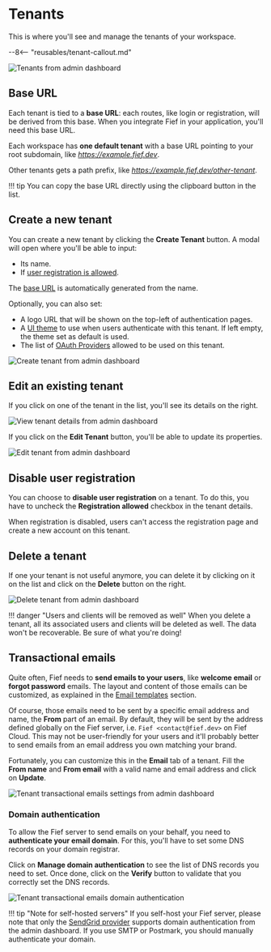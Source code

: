 # Tenants

This is where you'll see and manage the tenants of your workspace.

--8<-- "reusables/tenant-callout.md"

![Tenants from admin dashboard](/assets/images/admin-tenants.png)

## Base URL

Each tenant is tied to a **base URL**: each routes, like login or registration, will be derived from this base. When you integrate Fief in your application, you'll need this base URL.

Each workspace has **one default tenant** with a base URL pointing to your root subdomain, like *https://example.fief.dev*.

Other tenants gets a path prefix, like *https://example.fief.dev/other-tenant*.

!!! tip
    You can copy the base URL directly using the clipboard button in the list.


## Create a new tenant

You can create a new tenant by clicking the **Create Tenant** button. A modal will open where you'll be able to input:

* Its name.
* If [user registration is allowed](#disable-user-registration).

The [base URL](#base-url) is automatically generated from the name.

Optionally, you can also set:

* A logo URL that will be shown on the top-left of authentication pages.
* A [UI theme](./customization/themes.md) to use when users authenticate with this tenant. If left empty, the theme set as default is used.
* The list of [OAuth Providers](./oauth-providers.md) allowed to be used on this tenant.

![Create tenant from admin dashboard](/assets/images/admin-tenants-create.png)

## Edit an existing tenant

If you click on one of the tenant in the list, you'll see its details on the right.

![View tenant details from admin dashboard](/assets/images/admin-tenants-view.png)

If you click on the **Edit Tenant** button, you'll be able to update its properties.

![Edit tenant from admin dashboard](/assets/images/admin-tenants-edit.png)

## Disable user registration

You can choose to **disable user registration** on a tenant. To do this, you have to uncheck the **Registration allowed** checkbox in the tenant details.

When registration is disabled, users can't access the registration page and create a new account on this tenant.

## Delete a tenant

If one your tenant is not useful anymore, you can delete it by clicking on it on the list and click on the **Delete** button on the right.

![Delete tenant from admin dashboard](/assets/images/admin-tenants-delete.png)

!!! danger "Users and clients will be removed as well"
    When you delete a tenant, all its associated users and clients will be deleted as well. The data won't be recoverable. Be sure of what you're doing!

## Transactional emails

Quite often, Fief needs to **send emails to your users**, like **welcome email** or **forgot password** emails. The layout and content of those emails can be customized, as explained in the [Email templates](./customization/email-templates.md) section.

Of course, those emails need to be sent by a specific email address and name, the **From** part of an email. By default, they will be sent by the address defined globally on the Fief server, i.e. `Fief <contact@fief.dev>` on Fief Cloud. This may not be user-friendly for your users and it'll probably better to send emails from an email address you own matching your brand.

Fortunately, you can customize this in the **Email** tab of a tenant. Fill the **From name** and **From email** with a valid name and email address and click on **Update**.

![Tenant transactional emails settings from admin dashboard](/assets/images/admin-tenants-email.png)

### Domain authentication

To allow the Fief server to send emails on your behalf, you need to **authenticate your email domain**. For this, you'll have to set some DNS records on your domain registrar.

Click on **Manage domain authentication** to see the list of DNS records you need to set. Once done, click on the **Verify** button to validate that you correctly set the DNS records.

![Tenant transactional emails domain authentication](/assets/images/admin-tenants-email-domain-authentication.png)

!!! tip "Note for self-hosted servers"
    If you self-host your Fief server, please note that only the [SendGrid provider](../self-hosting/deployment/setup-email-provider.md#postmark-provider) supports domain authentication from the admin dashboard. If you use SMTP or Postmark, you should manually authenticate your domain.
